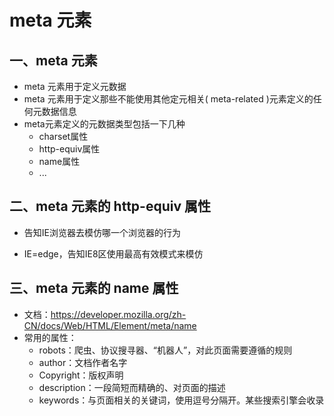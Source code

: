 # meta 元素



## 一、meta 元素

- meta 元素用于定义元数据
- meta 元素用于定义那些不能使用其他定元相关( meta-related )元素定义的任何元数据信息
- meta元素定义的元数据类型包括一下几种
  - charset属性
  - http-equiv属性
  - name属性
  - ...



## 二、meta 元素的 http-equiv 属性

- 告知IE浏览器去模仿哪一个浏览器的行为

- IE=edge，告知IE8区使用最高有效模式来模仿



## 三、meta 元素的 name 属性

- 文档：https://developer.mozilla.org/zh-CN/docs/Web/HTML/Element/meta/name
- 常用的属性：
  - robots：爬虫、协议搜寻器、“机器人”，对此页面需要遵循的规则
  - author：文档作者名字
  - Copyright：版权声明
  - description：一段简短而精确的、对页面的描述
  - keywords：与页面相关的关键词，使用逗号分隔开。某些搜索引擎会收录